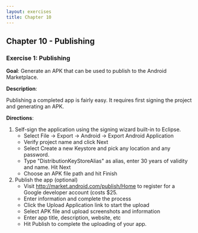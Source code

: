 ```yaml
---
layout: exercises
title: Chapter 10
---
```


## Chapter 10 - Publishing

### Exercise 1: Publishing

**Goal**: Generate an APK that can be used to publish to the Android Marketplace.

**Description**:

Publishing a completed app is fairly easy. It requires first signing the project and generating an APK.

**Directions**:

1. Self-sign the application using the signing wizard built-in to Eclipse.
   - Select File → Export → Android → Export Android Application
   - Verify project name and click Next
   - Select Create a new Keystore and pick any location and any password.
   - Type "DistributionKeyStoreAlias" as alias, enter 30 years of validity and name. Hit Next
   - Choose an APK file path and hit Finish
2. Publish the app (optional)
   - Visit http://market.android.com/publish/Home to register for a Google developer account (costs $25.
   - Enter information and complete the process
   - Click the Upload Application link to start the upload
   - Select APK file and upload screenshots and information
   - Enter app title, description, website, etc
   - Hit Publish to complete the uploading of your app.